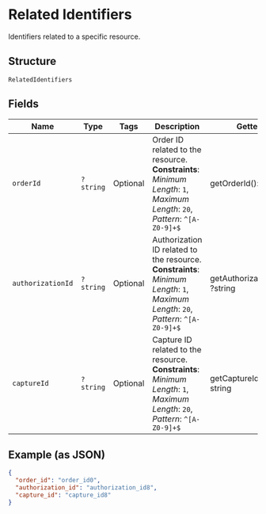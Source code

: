 
# Related Identifiers

Identifiers related to a specific resource.

## Structure

`RelatedIdentifiers`

## Fields

| Name | Type | Tags | Description | Getter | Setter |
|  --- | --- | --- | --- | --- | --- |
| `orderId` | `?string` | Optional | Order ID related to the resource.<br>**Constraints**: *Minimum Length*: `1`, *Maximum Length*: `20`, *Pattern*: `^[A-Z0-9]+$` | getOrderId(): ?string | setOrderId(?string orderId): void |
| `authorizationId` | `?string` | Optional | Authorization ID related to the resource.<br>**Constraints**: *Minimum Length*: `1`, *Maximum Length*: `20`, *Pattern*: `^[A-Z0-9]+$` | getAuthorizationId(): ?string | setAuthorizationId(?string authorizationId): void |
| `captureId` | `?string` | Optional | Capture ID related to the resource.<br>**Constraints**: *Minimum Length*: `1`, *Maximum Length*: `20`, *Pattern*: `^[A-Z0-9]+$` | getCaptureId(): ?string | setCaptureId(?string captureId): void |

## Example (as JSON)

```json
{
  "order_id": "order_id0",
  "authorization_id": "authorization_id8",
  "capture_id": "capture_id8"
}
```

